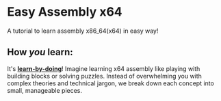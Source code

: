 # Easy Assembly x64
A tutorial to learn assembly x86_64(x64) in easy way!

## How *you* learn:
It's [**learn-by-doing**](https://en.wikipedia.org/wiki/Learning-by-doing)!
Imagine learning x64 assembly like playing with building blocks or solving puzzles. Instead of overwhelming you with complex theories and technical jargon, we break down each concept into small, manageable pieces.
